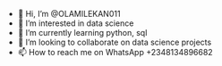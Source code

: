 - 👋 Hi, I’m @OLAMILEKAN011
- 👀 I’m interested in data science
- 🌱 I’m currently learning python, sql
- 💞️ I’m looking to collaborate on data science projects
- 📫 How to reach me on WhatsApp +2348134896682


<!---
OLAMILEKAN011/OLAMILEKAN011 is a ✨ special ✨ repository because its `README.md` (this file) appears on your GitHub profile.
You can click the Preview link to take a look at your changes.
--->
